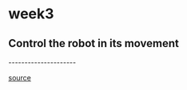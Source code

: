 # week3
<h2>Control the robot in its movement</h2>
---------------------





<p><a href="https://github.com/Anasmb/SmartMethods-IoT/tree/main/Task2">source</a></p>
